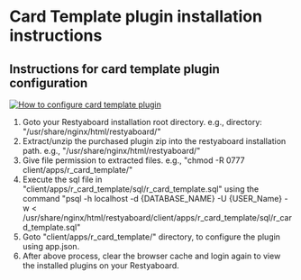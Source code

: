 # Card Template plugin installation instructions

## Instructions for card template plugin configuration

[![How to configure card template plugin](http://img.youtube.com/vi/Hu9hNv9wFyQ/0.jpg)](http://www.youtube.com/watch?v=Hu9hNv9wFyQ)

1.  Goto your Restyaboard installation root directory. e.g., directory: "/usr/share/nginx/html/restyaboard/"
2.  Extract/unzip the purchased plugin zip into the restyaboard installation path. e.g., "/usr/share/nginx/html/restyaboard/"
3.  Give file permission to extracted files. e.g., "chmod -R 0777 client/apps/r_card_template/"
4.  Execute the sql file in "client/apps/r_card_template/sql/r_card_template.sql" using the command "psql -h localhost -d {DATABASE_NAME} -U {USER_Name} -w < /usr/share/nginx/html/restyaboard/client/apps/r_card_template/sql/r_card_template.sql"
5.  Goto "client/apps/r_card_template/" directory, to configure the plugin using app.json.
6.  After above process, clear the browser cache and login again to view the installed plugins on your Restyaboard.